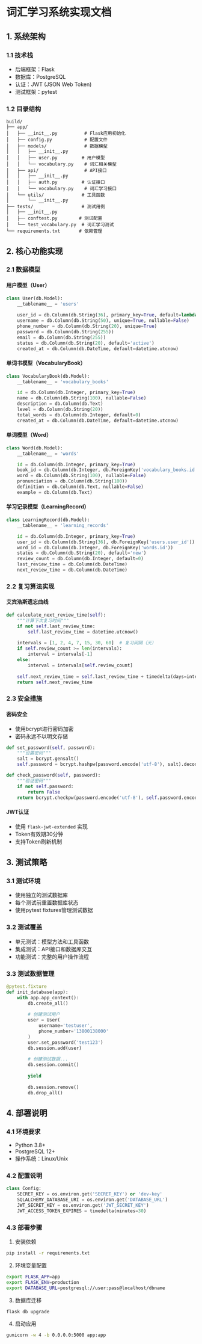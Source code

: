# 词汇学习系统实现文档

## 1. 系统架构

### 1.1 技术栈
- 后端框架：Flask
- 数据库：PostgreSQL
- 认证：JWT (JSON Web Token)
- 测试框架：pytest

### 1.2 目录结构
```
build/
├── app/
│   ├── __init__.py          # Flask应用初始化
│   ├── config.py            # 配置文件
│   ├── models/              # 数据模型
│   │   ├── __init__.py
│   │   ├── user.py         # 用户模型
│   │   └── vocabulary.py    # 词汇相关模型
│   ├── api/                 # API接口
│   │   ├── __init__.py
│   │   ├── auth.py         # 认证接口
│   │   └── vocabulary.py    # 词汇学习接口
│   └── utils/              # 工具函数
│       └── __init__.py
├── tests/                  # 测试用例
│   ├── __init__.py
│   ├── conftest.py        # 测试配置
│   └── test_vocabulary.py  # 词汇学习测试
└── requirements.txt       # 依赖管理
```

## 2. 核心功能实现

### 2.1 数据模型

#### 用户模型（User）
```python
class User(db.Model):
    __tablename__ = 'users'
    
    user_id = db.Column(db.String(36), primary_key=True, default=lambda: str(uuid.uuid4()))
    username = db.Column(db.String(50), unique=True, nullable=False)
    phone_number = db.Column(db.String(20), unique=True)
    password = db.Column(db.String(255))
    email = db.Column(db.String(255))
    status = db.Column(db.String(20), default='active')
    created_at = db.Column(db.DateTime, default=datetime.utcnow)
```

#### 单词书模型（VocabularyBook）
```python
class VocabularyBook(db.Model):
    __tablename__ = 'vocabulary_books'

    id = db.Column(db.Integer, primary_key=True)
    name = db.Column(db.String(100), nullable=False)
    description = db.Column(db.Text)
    level = db.Column(db.String(20))
    total_words = db.Column(db.Integer, default=0)
    created_at = db.Column(db.DateTime, default=datetime.utcnow)
```

#### 单词模型（Word）
```python
class Word(db.Model):
    __tablename__ = 'words'

    id = db.Column(db.Integer, primary_key=True)
    book_id = db.Column(db.Integer, db.ForeignKey('vocabulary_books.id'))
    word = db.Column(db.String(100), nullable=False)
    pronunciation = db.Column(db.String(100))
    definition = db.Column(db.Text, nullable=False)
    example = db.Column(db.Text)
```

#### 学习记录模型（LearningRecord）
```python
class LearningRecord(db.Model):
    __tablename__ = 'learning_records'

    id = db.Column(db.Integer, primary_key=True)
    user_id = db.Column(db.String(36), db.ForeignKey('users.user_id'))
    word_id = db.Column(db.Integer, db.ForeignKey('words.id'))
    status = db.Column(db.String(20), default='new')
    review_count = db.Column(db.Integer, default=0)
    last_review_time = db.Column(db.DateTime)
    next_review_time = db.Column(db.DateTime)
```

### 2.2 复习算法实现

#### 艾宾浩斯遗忘曲线
```python
def calculate_next_review_time(self):
    """计算下次复习时间"""
    if not self.last_review_time:
        self.last_review_time = datetime.utcnow()
        
    intervals = [1, 2, 4, 7, 15, 30, 60]  # 复习间隔（天）
    if self.review_count >= len(intervals):
        interval = intervals[-1]
    else:
        interval = intervals[self.review_count]
        
    self.next_review_time = self.last_review_time + timedelta(days=interval)
    return self.next_review_time
```

### 2.3 安全措施

#### 密码安全
- 使用bcrypt进行密码加密
- 密码永远不以明文存储
```python
def set_password(self, password):
    """设置密码"""
    salt = bcrypt.gensalt()
    self.password = bcrypt.hashpw(password.encode('utf-8'), salt).decode('utf-8')

def check_password(self, password):
    """验证密码"""
    if not self.password:
        return False
    return bcrypt.checkpw(password.encode('utf-8'), self.password.encode('utf-8'))
```

#### JWT认证
- 使用 `flask-jwt-extended` 实现
- Token有效期30分钟
- 支持Token刷新机制

## 3. 测试策略

### 3.1 测试环境
- 使用独立的测试数据库
- 每个测试前重置数据库状态
- 使用pytest fixtures管理测试数据

### 3.2 测试覆盖
- 单元测试：模型方法和工具函数
- 集成测试：API接口和数据库交互
- 功能测试：完整的用户操作流程

### 3.3 测试数据管理
```python
@pytest.fixture
def init_database(app):
    with app.app_context():
        db.create_all()
        
        # 创建测试用户
        user = User(
            username='testuser',
            phone_number='13800138000'
        )
        user.set_password('test123')
        db.session.add(user)
        
        # 创建测试数据...
        db.session.commit()
        
        yield
        
        db.session.remove()
        db.drop_all()
```

## 4. 部署说明

### 4.1 环境要求
- Python 3.8+
- PostgreSQL 12+
- 操作系统：Linux/Unix

### 4.2 配置说明
```python
class Config:
    SECRET_KEY = os.environ.get('SECRET_KEY') or 'dev-key'
    SQLALCHEMY_DATABASE_URI = os.environ.get('DATABASE_URL')
    JWT_SECRET_KEY = os.environ.get('JWT_SECRET_KEY')
    JWT_ACCESS_TOKEN_EXPIRES = timedelta(minutes=30)
```

### 4.3 部署步骤
1. 安装依赖
```bash
pip install -r requirements.txt
```

2. 环境变量配置
```bash
export FLASK_APP=app
export FLASK_ENV=production
export DATABASE_URL=postgresql://user:pass@localhost/dbname
```

3. 数据库迁移
```bash
flask db upgrade
```

4. 启动应用
```bash
gunicorn -w 4 -b 0.0.0.0:5000 app:app
``` 
